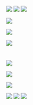 ![](https://i.imgur.com/Z8RsNyW.png)
![](https://i.imgur.com/0YVwvAw.png)
![](https://i.imgur.com/povlY8i.png)





![](https://i.imgur.com/NwkS6PD.png)


![](https://i.imgur.com/8sD2a6C.png)

![](https://i.imgur.com/lvsNgWw.png)




#


![](https://i.imgur.com/I39hUf3.png)

![](https://i.imgur.com/WmEKtk5.png)

![](https://i.imgur.com/OI4rK0h.png)

![](https://i.imgur.com/4ZcSFyh.png)
![](https://i.imgur.com/UYRbo8c.png)
![](https://i.imgur.com/676OI7A.png)
